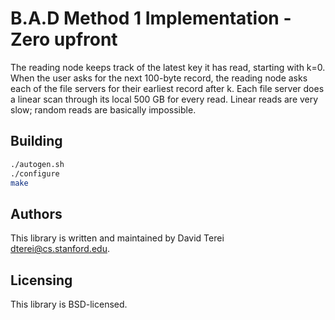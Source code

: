 # B.A.D Method 1 Implementation - Zero upfront

The reading node keeps track of the latest key it has read, starting with k=0.
When the user asks for the next 100-byte record, the reading node asks each of
the file servers for their earliest record after k. Each file server does a
linear scan through its local 500 GB for every read. Linear reads are very
slow; random reads are basically impossible.

## Building

``` sh
./autogen.sh
./configure
make
```

## Authors

This library is written and maintained by David Terei <dterei@cs.stanford.edu>.

## Licensing

This library is BSD-licensed.

